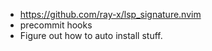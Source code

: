 - https://github.com/ray-x/lsp_signature.nvim
- precommit hooks
- Figure out how to auto install stuff.